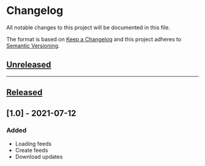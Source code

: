 # Changelog
All notable changes to this project will be documented in this file.

The format is based on [Keep a Changelog][Keep a Changelog] and this project adheres to [Semantic Versioning][Semantic Versioning].

## [Unreleased]


---

## [Released]

## [1.0] - 2021-07-12

### Added
- Loading feeds
- Create feeds
- Download updates



<!-- Links -->
[Keep a Changelog]: https://keepachangelog.com/
[Semantic Versioning]: https://semver.org/

<!-- Versions -->
[Unreleased]: https://github.com/Fanom2813/HabcomSoft/compare/v1.0.0...HEAD
[Released]: https://github.com/Fanom2813/HabcomSoft/releases
[0.0.2]: https://github.com/Fanom2813/HabcomSoft/compare/v0.0.1..v0.0.2
[1.0.0.0]: https://github.com/Fanom2813/HabcomSoft/releases/v1.0